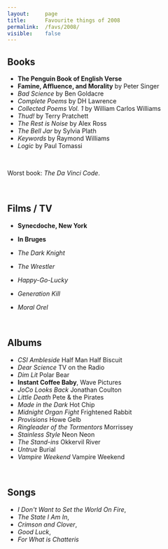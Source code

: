 ```yaml
---
layout:     page
title:      Favourite things of 2008
permalink:  /favs/2008/
visible:    false
---
```


## Books

* **The Penguin Book of English Verse**
* **Famine, Affluence, and Morality** by Peter Singer
* _Bad Science_ by Ben Goldacre
* _Complete Poems_ by DH Lawrence
* _Collected Poems Vol. 1_ by William Carlos Williams
* _Thud!_ by Terry Pratchett
* _The Rest is Noise_ by Alex Ross
* _The Bell Jar_ by Sylvia Plath
* _Keywords_ by Raymond Williams
* _Logic_ by Paul Tomassi

<br>

Worst book: _The Da Vinci Code_.

<br>

## Films / TV

* **Synecdoche, New York**
* **In Bruges**
* _The Dark Knight_
* _The Wrestler_
* _Happy-Go-Lucky_

* _Generation Kill_
* _Moral Orel_


<br>

## Albums

* _CSI Ambleside_	Half Man Half Biscuit
* _Dear Science_	TV on the Radio
* _Dim Lit_	Polar Bear
* **Instant Coffee Baby**,	Wave Pictures
* _JoCo Looks Back_	Jonathan Coulton
* _Little Death_	Pete & the Pirates
* _Made in the Dark_	Hot Chip
* _Midnight Organ Fight_	Frightened Rabbit
* _Provisions_ 	Howe Gelb
* _Ringleader of the Tormentors_	Morrissey
* _Stainless Style_	Neon Neon
* _The Stand-ins_	Okkervil River
* _Untrue_	Burial
* _Vampire Weekend_	Vampire Weekend

<br>

## Songs

* _I Don't Want to Set the World On Fire_, 
* _The State I Am In_, 
* _Crimson and Clover_, 
* _Good Luck_, 
* _For What is Chatteris_